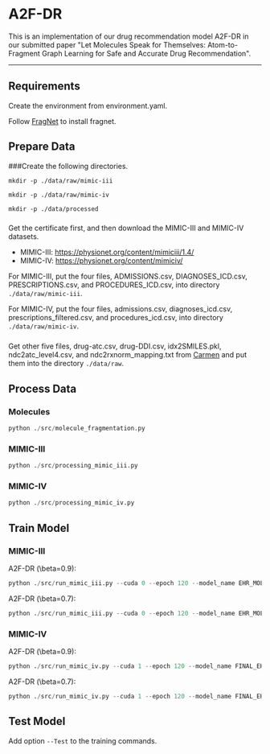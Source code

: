 # A2F-DR
This is an implementation of our drug recommendation model A2F-DR in our submitted paper "Let Molecules Speak for Themselves: Atom-to-Fragment Graph Learning for Safe and Accurate Drug Recommendation".
<hr>

## Requirements
Create the environment from environment.yaml.

Follow [FragNet](https://github.com/pnnl/FragNet) to install fragnet.

## Prepare Data
###Create the following directories.

`mkdir -p ./data/raw/mimic-iii`

`mkdir -p ./data/raw/mimic-iv`

`mkdir -p ./data/processed`

###
Get the certificate first, and then download the MIMIC-III and MIMIC-IV datasets.
+ MIMIC-III: https://physionet.org/content/mimiciii/1.4/
+ MIMIC-IV: https://physionet.org/content/mimiciv/

For MIMIC-III, put the four files, ADMISSIONS.csv, DIAGNOSES_ICD.csv, PRESCRIPTIONS.csv, and PROCEDURES_ICD.csv, into directory `./data/raw/mimic-iii`.

For MIMIC-IV, put the four files, admissions.csv, diagnoses_icd.csv, prescriptions_filtered.csv, and procedures_icd.csv, into directory `./data/raw/mimic-iv`.

###
Get other five files, drug-atc.csv, drug-DDI.csv, idx2SMILES.pkl, ndc2atc_level4.csv, and ndc2rxnorm_mapping.txt from [Carmen](https://github.com/bit1029public/Carmen) and put them into the directory `./data/raw`.

## Process Data
### Molecules
```python
python ./src/molecule_fragmentation.py
```

### MIMIC-III
```python
python ./src/processing_mimic_iii.py
```

### MIMIC-IV
```python
python ./src/processing_mimic_iv.py
```

## Train Model
### MIMIC-III
A2F-DR (\beta=0.9):
```python
python ./src/run_mimic_iii.py --cuda 0 --epoch 120 --model_name EHR_MOLf_ACC_a0.95_DDI_g0.9 --use_mol_net --mol_net_type 3 --ddi
```

A2F-DR (\beta=0.7):
```python
python ./src/run_mimic_iii.py --cuda 0 --epoch 120 --model_name EHR_MOLf_ACC_a0.95_DDI_g0.7 --gamma 0.7 --use_mol_net --mol_net_type 3 --ddi
```

### MIMIC-IV
A2F-DR (\beta=0.9):
```python
python ./src/run_mimic_iv.py --cuda 1 --epoch 120 --model_name FINAL_EHR_MOLf_acc_a0.95_ddi_g0.9
```
A2F-DR (\beta=0.7):
```python
python ./src/run_mimic_iv.py --cuda 1 --epoch 120 --model_name FINAL_EHR_MOLf_acc_a0.95_ddi_g0.7_ --gamma 0.7
```

## Test Model
Add option `--Test` to the training commands.









